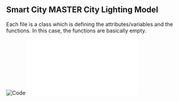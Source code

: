 ## Smart City MASTER City Lighting Model

Each file is a class which is defining the attributes/variables and the functions. In this case, the functions are basically empty.

![Code]()
![Image of the MASTER City Lighting Object Diagram](code/1_SimTech_class_E-Bike.py)
